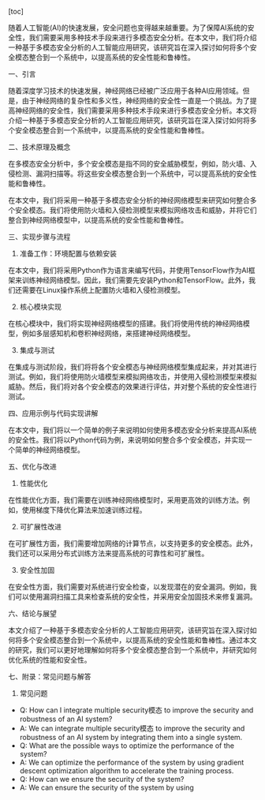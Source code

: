 
[toc]                    
                
                
随着人工智能(AI)的快速发展，安全问题也变得越来越重要。为了保障AI系统的安全性，我们需要采用多种技术手段来进行多模态安全分析。在本文中，我们将介绍一种基于多模态安全分析的人工智能应用研究，该研究旨在深入探讨如何将多个安全模态整合到一个系统中，以提高系统的安全性能和鲁棒性。

一、引言

随着深度学习技术的快速发展，神经网络已经被广泛应用于各种AI应用领域。但是，由于神经网络的复杂性和多义性，神经网络的安全性一直是一个挑战。为了提高神经网络的安全性，我们需要采用多种技术手段来进行多模态安全分析。本文将介绍一种基于多模态安全分析的人工智能应用研究，该研究旨在深入探讨如何将多个安全模态整合到一个系统中，以提高系统的安全性能和鲁棒性。

二、技术原理及概念

在多模态安全分析中，多个安全模态是指不同的安全威胁模型，例如，防火墙、入侵检测、漏洞扫描等。将这些安全模态整合到一个系统中，可以提高系统的安全性能和鲁棒性。

在本文中，我们将采用一种基于多模态安全分析的神经网络模型来研究如何整合多个安全模态。我们将使用防火墙和入侵检测模型来模拟网络攻击和威胁，并将它们整合到神经网络模型中，以提高系统的安全性能和鲁棒性。

三、实现步骤与流程

1. 准备工作：环境配置与依赖安装

在本文中，我们将采用Python作为语言来编写代码，并使用TensorFlow作为AI框架来训练神经网络模型。因此，我们需要先安装Python和TensorFlow。此外，我们还需要在Linux操作系统上配置防火墙和入侵检测模型。

2. 核心模块实现

在核心模块中，我们将实现神经网络模型的搭建。我们将使用传统的神经网络模型，例如多层感知机和卷积神经网络，来搭建神经网络模型。

3. 集成与测试

在集成与测试阶段，我们将将各个安全模态与神经网络模型集成起来，并对其进行测试。例如，我们将使用防火墙模型来模拟网络攻击，并使用入侵检测模型来模拟威胁。然后，我们将对各个安全模态的效果进行评估，并对整个系统的安全性进行测试。

四、应用示例与代码实现讲解

在本文中，我们将以一个简单的例子来说明如何使用多模态安全分析来提高AI系统的安全性。我们将以Python代码为例，来说明如何整合多个安全模态，并实现一个简单的神经网络模型。

五、优化与改进

1. 性能优化

在性能优化方面，我们需要在训练神经网络模型时，采用更高效的训练方法。例如，使用梯度下降优化算法来加速训练过程。

2. 可扩展性改进

在可扩展性方面，我们需要增加网络的计算节点，以支持更多的安全模态。此外，我们还可以采用分布式训练方法来提高系统的可靠性和可扩展性。

3. 安全性加固

在安全性方面，我们需要对系统进行安全检查，以发现潜在的安全漏洞。例如，我们可以使用漏洞扫描工具来检查系统的安全性，并采用安全加固技术来修复漏洞。

六、结论与展望

本文介绍了一种基于多模态安全分析的人工智能应用研究，该研究旨在深入探讨如何将多个安全模态整合到一个系统中，以提高系统的安全性能和鲁棒性。通过本文的研究，我们可以更好地理解如何将多个安全模态整合到一个系统中，并研究如何优化系统的性能和安全性。

七、附录：常见问题与解答

1. 常见问题

- Q: How can I integrate multiple security模态 to improve the security and robustness of an AI system?
- A: We can integrate multiple security模态 to improve the security and robustness of an AI system by integrating them into a single system.
- Q: What are the possible ways to optimize the performance of the system?
- A: We can optimize the performance of the system by using gradient descent optimization algorithm to accelerate the training process.
- Q: How can we ensure the security of the system?
- A: We can ensure the security of the system by using

